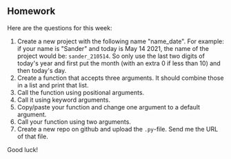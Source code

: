 Homework
-

Here are the questions for this week:

1. Create a new project with the following name "name_date". For example: if your name is "Sander" and today is May 14 2021, the name of the project would be: `sander_210514`. So only use the last two digits of today's year and first put the month (with an extra 0 if less than 10) and then today's day.
1. Create a function that accepts three arguments. It should combine those in a list and print that list.
1. Call the function using positional arguments.
1. Call it using keyword arguments.
1. Copy/paste your function and change one argument to a default argument.
1. Call your function using two arguments.
1. Create a new repo on github and upload the `.py`-file. Send me the URL of that file.

Good luck!
